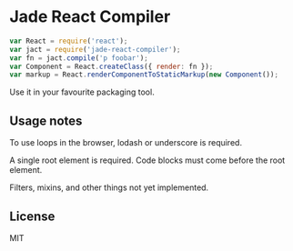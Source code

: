 # Jade React Compiler

```js
var React = require('react');
var jact = require('jade-react-compiler');
var fn = jact.compile('p foobar');
var Component = React.createClass({ render: fn });
var markup = React.renderComponentToStaticMarkup(new Component());
```

Use it in your favourite packaging tool.

## Usage notes

To use loops in the browser, lodash or underscore is required.

A single root element is required. Code blocks must come before the root element.

Filters, mixins, and other things not yet implemented.

## License

MIT
